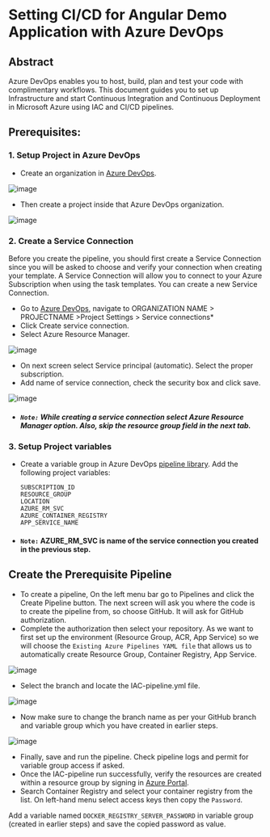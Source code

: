 # Setting CI/CD for Angular Demo Application with Azure DevOps
## Abstract
Azure DevOps enables you to host, build, plan and test your code with complimentary workflows.
This document guides you to set up Infrastructure and start Continuous Integration and Continuous Deployment in Microsoft Azure using IAC and CI/CD pipelines.

## Prerequisites:
### 1. Setup Project in Azure DevOps
*   Create an organization in [Azure DevOps](https://dev.azure.com).

![image](https://github.com/ashwin-singh-21/angular-demo-app/assets/69102413/9a3998e6-d368-4841-9fa4-e69b3b77c496)

*   Then create a project inside that Azure DevOps organization.

![image](https://github.com/ashwin-singh-21/angular-demo-app/assets/69102413/f4546a0b-61a0-49d1-9529-376e95c04f2f)

### 2. Create a Service Connection
Before you create the pipeline, you should first create a Service Connection since you will be asked to choose and verify your connection when creating your template. A Service Connection will allow you to connect to your Azure Subscription when using the task templates. You can create a new Service Connection. </br>

* Go to [Azure DevOps](https://dev.azure.com), navigate to ORGANIZATION NAME > PROJECTNAME >Project Settings > Service connections*
* Click Create service connection.
* Select Azure Resource Manager.

![image](https://github.com/ashwin-singh-21/angular-demo-app/assets/69102413/9011a5fb-9d67-4f20-902b-1c447f221554)

* On next screen select Service principal (automatic). Select the proper subscription.
* Add name of service connection, check the security box and click save. 

![image](https://github.com/ashwin-singh-21/angular-demo-app/assets/69102413/9dddcba2-2ba4-4aa1-80c7-9671ae988505)

* #####  `Note:` While creating a service connection select Azure Resource Manager option. Also, skip the resource group field in the next tab.

### 3. Setup Project variables
* Create a variable group in Azure DevOps [pipeline library](https://learn.microsoft.com/en-us/azure/devops/pipelines/library/variable-groups?view=azure-devops&tabs=classic). Add the following project variables:

  `SUBSCRIPTION_ID` </br> `RESOURCE_GROUP` </br> `LOCATION` </br> `AZURE_RM_SVC` </br> `AZURE_CONTAINER_REGISTRY` </br> `APP_SERVICE_NAME`  

* #### `Note:` AZURE_RM_SVC is name of the service connection you created in the previous step.

## Create the Prerequisite Pipeline
* To create a pipeline, On the left menu bar go to Pipelines and click the Create Pipeline button. The next screen will ask you where the code is to create the pipeline from, so choose  GitHub. It will ask for GitHub authorization. </br> 
* Complete the authorization then select your repository. As we want to first set up the environment (Resource Group, ACR, App Service) so we will choose the `Existing Azure Pipelines YAML file` that allows us to automatically create Resource Group, Container Registry, App Service. </br>

![image](https://github.com/ashwin-singh-21/angular-demo-app/assets/69102413/89a8b75f-815a-4573-9d47-d08db2400000)

* Select the branch and locate the IAC-pipeline.yml file.

![image](https://github.com/ashwin-singh-21/angular-demo-app/assets/69102413/c1721ffe-33f4-4bb2-8224-e3a456491d3e)

* Now make sure to change the branch name as per your GitHub branch and variable group which you have created in earlier steps.

![image](https://github.com/ashwin-singh-21/angular-demo-app/assets/69102413/030f1ebe-ec7a-4201-8a0c-f62f532229f8)

* Finally, save and run the pipeline. Check pipeline logs and permit for variable group access if asked. 
* Once the IAC-pipeline run successfully, verify the resources are created within a resource group by signing in [Azure Portal](https://portal.azure.com/#home). 
* Search Container Registry and select your container registry from the list. On left-hand menu select access keys then copy the `Password`. </br>


Add a variable named `DOCKER_REGISTRY_SERVER_PASSWORD` in variable group (created in earlier steps) and save the copied password as value.

